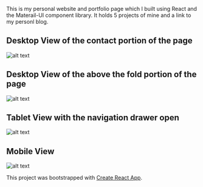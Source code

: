 

This is my personal website and portfolio page which I built using React and the Materail-UI component library. It holds 5 projects of mine and a link to my personl blog.

## Desktop View of the contact portion of the page

![alt text](https://i.imgur.com/G8GIjSB.png)

## Desktop View of the above the fold portion of the page

![alt text](https://i.imgur.com/vBAdRdR.png)


## Tablet View with the navigation drawer open

![alt text](https://i.imgur.com/LixUvIn.png)

## Mobile View

![alt text](https://i.imgur.com/tcOOnCw.png)

This project was bootstrapped with [Create React App](https://github.com/facebook/create-react-app).
